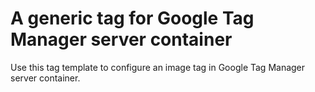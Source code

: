 # A generic tag for Google Tag Manager server container
Use this tag template to configure an image tag in Google Tag Manager server container.
